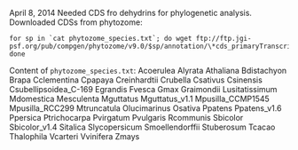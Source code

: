 April 8, 2014
Needed CDS fro dehydrins for phylogenetic analysis. Downloaded CDSs from phytozome:
```
for sp in `cat phytozome_species.txt`; do wget ftp://ftp.jgi-psf.org/pub/compgen/phytozome/v9.0/$sp/annotation/\*cds_primaryTranscriptOnly.fa.gz; done
```
Content of `phytozome_species.txt`:
Acoerulea
Alyrata
Athaliana
Bdistachyon
Brapa
Cclementina
Cpapaya
Creinhardtii
Crubella
Csativus
Csinensis
Csubellipsoidea_C-169
Egrandis
Fvesca
Gmax
Graimondii
Lusitatissimum
Mdomestica
Mesculenta
Mguttatus
Mguttatus_v1.1
Mpusilla_CCMP1545
Mpusilla_RCC299
Mtruncatula
Olucimarinus
Osativa
Ppatens
Ppatens_v1.6
Ppersica
Ptrichocarpa
Pvirgatum
Pvulgaris
Rcommunis
Sbicolor
Sbicolor_v1.4
Sitalica
Slycopersicum
Smoellendorffii
Stuberosum
Tcacao
Thalophila
Vcarteri
Vvinifera
Zmays
